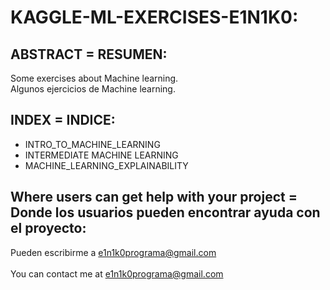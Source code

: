 # KAGGLE-ML-EXERCISES-E1N1K0:

## ABSTRACT = RESUMEN:

Some exercises about Machine learning.<br>
Algunos ejercicios de Machine learning.


## INDEX = INDICE:
  - INTRO_TO_MACHINE_LEARNING
  - INTERMEDIATE MACHINE LEARNING
  - MACHINE_LEARNING_EXPLAINABILITY
  

     
## Where users can get help with your project = Donde los usuarios pueden encontrar ayuda con el proyecto:
   Pueden escribirme a e1n1k0programa@gmail.com<br><br>
	 You can contact me at e1n1k0programa@gmail.com

